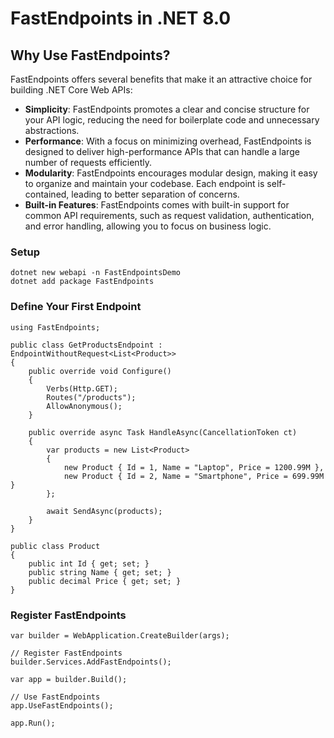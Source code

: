 # FastEndpoints in .NET 8.0

## Why Use FastEndpoints?
FastEndpoints offers several benefits that make it an attractive choice for building .NET Core Web APIs:

+ **Simplicity**: FastEndpoints promotes a clear and concise structure for your API logic, reducing the need for boilerplate code and unnecessary abstractions.
+ **Performance**: With a focus on minimizing overhead, FastEndpoints is designed to deliver high-performance APIs that can handle a large number of requests efficiently.
+ **Modularity**: FastEndpoints encourages modular design, making it easy to organize and maintain your codebase. Each endpoint is self-contained, leading to better separation of concerns.
+ **Built-in Features**: FastEndpoints comes with built-in support for common API requirements, such as request validation, authentication, and error handling, allowing you to focus on business logic.

### Setup
```
dotnet new webapi -n FastEndpointsDemo
dotnet add package FastEndpoints
```

### Define Your First Endpoint
```
using FastEndpoints;

public class GetProductsEndpoint : EndpointWithoutRequest<List<Product>>
{
    public override void Configure()
    {
        Verbs(Http.GET);
        Routes("/products");
        AllowAnonymous();
    }

    public override async Task HandleAsync(CancellationToken ct)
    {
        var products = new List<Product>
        {
            new Product { Id = 1, Name = "Laptop", Price = 1200.99M },
            new Product { Id = 2, Name = "Smartphone", Price = 699.99M }
        };

        await SendAsync(products);
    }
}

public class Product
{
    public int Id { get; set; }
    public string Name { get; set; }
    public decimal Price { get; set; }
}
```

### Register FastEndpoints
```
var builder = WebApplication.CreateBuilder(args);

// Register FastEndpoints
builder.Services.AddFastEndpoints();

var app = builder.Build();

// Use FastEndpoints
app.UseFastEndpoints();

app.Run();
```
